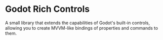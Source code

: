 # Godot Rich Controls

A small library that extends the capabilities of Godot's built-in controls, allowing you to create MVVM-like bindings of properties and commands to them.
